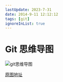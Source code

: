 ```yaml
---
lastUpdate: 2023-7-31
date: 2014-9-11 12:12:12
tags: [git]
ignoreInList: true
---
```


# Git 思维导图

![git思维导图](https://stg.heyfe.org/images/git-api.png 'git思维导图')

[原图地址](http://www.heiniuhaha.com/lessons/2012/08/09/use-jekyll-build-blog/ 'git思维导图原图地址')
